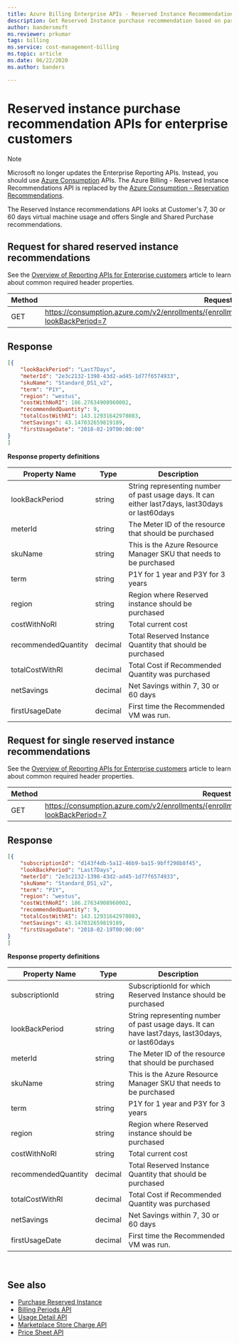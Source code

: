 ```yaml
---
title: Azure Billing Enterprise APIs - Reserved Instance Recommendation
description: Get Reserved Instance purchase recommendation based on past usage.
author: bandersmsft
ms.reviewer: prkumar
tags: billing
ms.service: cost-management-billing
ms.topic: article
ms.date: 06/22/2020
ms.author: banders

---
```

# Reserved instance purchase recommendation APIs for enterprise customers

> [!Note]
> Microsoft no longer updates the Enterprise Reporting APIs. Instead, you should use [Azure Consumption](/rest/api/consumption) APIs.
> The Azure Billing - Reserved Instance Recommendations API is replaced by the [Azure Consumption - Reservation Recommendations](/rest/api/consumption/reservationrecommendations).

The Reserved Instance recommendations API looks at Customer's 7, 30 or 60 days virtual machine usage and offers Single and Shared Purchase recommendations.


## Request for shared reserved instance recommendations

See the [Overview of Reporting APIs for Enterprise customers](https://docs.microsoft.com/azure/billing/billing-enterprise-api) article to learn about common required header properties.

|Method | Request URI|
|-|-|
|GET| https://consumption.azure.com/v2/enrollments/{enrollmentNumber}/SharedReservationRecommendations?lookBackPeriod=7

## Response
```json
[{
    "lookBackPeriod": "Last7Days",
    "meterId": "2e3c2132-1398-43d2-ad45-1d77f6574933",
    "skuName": "Standard_DS1_v2",
    "term": "P1Y",
    "region": "westus",
    "costWithNoRI": 186.27634908960002,
    "recommendedQuantity": 9,
    "totalCostWithRI": 143.12931642978083,
    "netSavings": 43.147032659819189,
    "firstUsageDate": "2018-02-19T00:00:00"
}
]
```
**Response property definitions**

|Property Name| Type| Description|
|-|-|-|
|lookBackPeriod|string|String representing number of past usage days. It can either last7days, last30days or last60days|
|meterId|string |The Meter ID of the resource that should be purchased|
|skuName|string |This is the Azure Resource Manager SKU that needs to be purchased|
|term|string| P1Y for 1 year and P3Y for 3 years|
|region|string| Region where Reserved instance should be purchased|
|costWithNoRI|string| Total current cost|
|recommendedQuantity|decimal| Total Reserved Instance Quantity that should be purchased|
|totalCostWithRI|decimal| Total Cost if Recommended Quantity was purchased|
|netSavings|decimal| Net Savings within 7, 30 or 60 days|
|firstUsageDate|decimal| First time the Recommended VM was run.|



## Request for single reserved instance recommendations
See the [Overview of Reporting APIs for Enterprise customers](https://docs.microsoft.com/azure/billing/billing-enterprise-api) article to learn about common required header properties.

|Method | Request URI|
|-|-|
|GET| https://consumption.azure.com/v2/enrollments/{enrollmentNumber}/SingleReservationRecommendations?lookBackPeriod=7

## Response

```json
[{
    "subscriptionId": "d143f4db-5a12-46b9-ba15-9bff298b8f45",
    "lookBackPeriod": "Last7Days",
    "meterId": "2e3c2132-1398-43d2-ad45-1d77f6574933",
    "skuName": "Standard_DS1_v2",
    "term": "P1Y",
    "region": "westus",
    "costWithNoRI": 186.27634908960002,
    "recommendedQuantity": 9,
    "totalCostWithRI": 143.12931642978083,
    "netSavings": 43.147032659819189,
    "firstUsageDate": "2018-02-19T00:00:00"
}
]
```

**Response property definitions**

|Property Name| Type| Description|
|-|-|-|
|subscriptionId|string|SubscriptionId for which Reserved Instance should be purchased|
|lookBackPeriod|string|String representing number of past usage days. It can have last7days, last30days, or last60days|
|meterId|string |The Meter ID of the resource that should be purchased|
|skuName|string |This is the Azure Resource Manager SKU that needs to be purchased|
|term|string| P1Y for 1 year and P3Y for 3 years|
|region|string| Region where Reserved instance should be purchased|
|costWithNoRI|string| Total current cost|
|recommendedQuantity|decimal| Total Reserved Instance Quantity that should be purchased|
|totalCostWithRI|decimal| Total Cost if Recommended Quantity was purchased|
|netSavings|decimal| Net Savings within 7, 30 or 60 days|
|firstUsageDate|decimal| First time the Recommended VM was run.|


<br/>

## See also

* [Purchase Reserved Instance](/azure/virtual-machines/windows/prepay-reserved-vm-instances)
* [Billing Periods API](billing-enterprise-api-billing-periods.md)
* [Usage Detail API](billing-enterprise-api-usage-detail.md)
* [Marketplace Store Charge API](billing-enterprise-api-marketplace-storecharge.md)
* [Price Sheet API](billing-enterprise-api-pricesheet.md)

